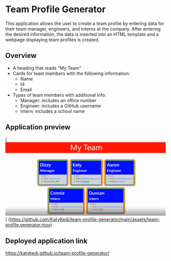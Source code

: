 # Team Profile Generator
This application allows the user to create a team profile by entering data for their team manager, engineers, and interns at the company. After entering the desired information, the data is inserted into an HTML template and a webpage displaying team profiles is created.

## Overview
* A heading that reads "My Team"
* Cards for team members with the following information:
  - Name
  - Id
  - Email
* Types of team members with additional info:
  - Manager: includes an office number
  - Engineer: includes a GitHub username
  - Intern: includes a school name

## Application preview
[![video snapshot](https://github.com/KatyKedi/team-profile-generator/blob/main/assets/team-profile-generator.png?raw=true)]
(https://github.com/KatyKedi/team-profile-generator/main/assets/team-profile.generator.mov)

## Deployed application link
https://katykedi.github.io/team-profile-generator/
